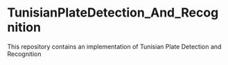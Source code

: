# TunisianPlateDetection_And_Recognition
This repository contains an implementation of Tunisian Plate Detection and Recognition
